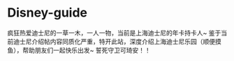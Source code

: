 # Disney-guide
疯狂热爱迪士尼的一草一木，一人一物，当前是上海迪士尼的年卡持卡人~
鉴于当前迪士尼介绍帖内容同质化严重，特开此站，深度介绍上海迪士尼乐园（顺便摸鱼），帮助朋友们一起快乐出发~
誓死守卫可琦安！！
